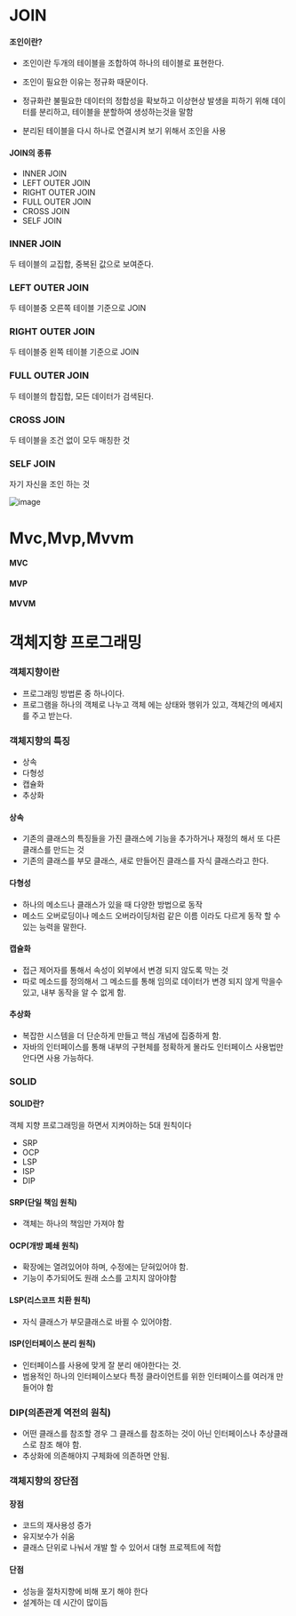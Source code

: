 # JOIN
#### 조인이란?
- 조인이란 두개의 테이블을 조합하여 하나의 테이블로 표현한다.
 
- 조인이 필요한 이유는 정규화 때문이다. 
- 정규화란 불필요한 데이터의 정합성을 확보하고 이상현상 발생을 피하기 위해 데이터를 분리하고, 테이블을 분할하여 생성하는것을 말함 
- 분리된 테이블을 다시 하나로 연결시켜 보기 위해서 조인을 사용
#### JOIN의 종류
- INNER JOIN
- LEFT OUTER JOIN
- RIGHT OUTER JOIN
- FULL OUTER JOIN
- CROSS JOIN
- SELF JOIN
### INNER JOIN
두 테이블의 교집합, 중복된 값으로 보여준다.
### LEFT OUTER JOIN
두 테이블중 오른쪽 테이블 기준으로 JOIN
### RIGHT OUTER JOIN
두 테이블중 왼쪽 테이블 기준으로 JOIN
### FULL OUTER JOIN
두 테이블의 합집합, 모든 데이터가 검색된다.
### CROSS JOIN
두 테이블을 조건 없이 모두 매칭한 것
### SELF JOIN
자기 자신을 조인 하는 것

![image](https://github.com/backend-dev-interview/backend-dev-interview/assets/52907198/9fec06ca-fb93-4342-bcd3-249974de7a93)

# Mvc,Mvp,Mvvm
#### MVC


#### MVP


#### MVVM


# 객체지향 프로그래밍
### 객체지향이란
- 프로그래밍 방법론 중 하나이다.
- 프로그램을 하나의 객체로 나누고 객체 에는 상태와 행위가 있고, 객체간의 메세지를 주고 받는다.

### 객체지향의 특징
- 상속
- 다형성
- 캡슐화
- 추상화
#### 상속
- 기존의 클래스의 특징들을 가진 클래스에 기능을 추가하거나 재정의 해서 또 다른 클래스를 만드는 것
- 기존의 클래스를 부모 클래스, 새로 만들어진 클래스를 자식 클래스라고 한다.
#### 다형성
- 하나의 메소드나 클래스가 있을 때 다양한 방법으로 동작
- 메소드 오버로딩이나 메소드 오버라이딩처럼 같은 이름 이라도 다르게 동작 할 수 있는 능력을 말한다.
#### 캡슐화
- 접근 제어자를 통해서 속성이 외부에서 변경 되지 않도록 막는 것
- 따로 메소드를 정의해서 그 메소드를 통해 임의로 데이터가 변경 되지 않게 막을수 있고, 내부 동작을 알 수 없게 함.
#### 추상화
- 복잡한 시스템을 더 단순하게 만들고 핵심 개념에 집중하게 함.
- 자바의 인터페이스를 통해 내부의 구현체를 정확하게 몰라도 인터페이스 사용법만 안다면 사용 가능하다.
### SOLID
#### SOLID란?
객체 지향 프로그래밍을 하면서 지켜야하는 5대 원칙이다

- SRP
- OCP
- LSP
- ISP
- DIP
#### SRP(단일 책임 원칙)
- 객체는 하나의 책임만 가져야 함
#### OCP(개방 폐쇄 원칙)
- 확장에는 열려있어야 하며, 수정에는 닫혀있어야 함.
- 기능이 추가되어도 원래 소스를 고치지 않아야함
#### LSP(리스코프 치환 원칙)
- 자식 클래스가 부모클래스로 바뀔 수 있어야함.
#### ISP(인터페이스 분리 원칙)
- 인터페이스를 사용에 맞게 잘 분리 애야한다는 것.
- 범용적인 하나의 인터페이스보다 특정 클라이언트를 위한 인터페이스를 여러개 만들어야 함
### DIP(의존관계 역전의 원칙)
- 어떤 클래스를 참조할 경우 그 클래스를 참조하는 것이 아닌 인터페이스나 추상클래스로 참조 해야 함.
- 추상화에 의존해야지 구체화에 의존하면 안됨.
### 객체지향의 장단점
#### 장점
- 코드의 재사용성 증가
- 유지보수가 쉬움
- 클래스 단위로 나눠서 개발 할 수 있어서 대형 프로젝트에 적합
#### 단점
- 성능을 절차지향에 비해 포기 해야 한다
- 설계하는 데 시간이 많이듬

